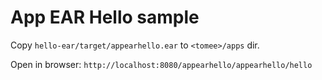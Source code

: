 # App EAR Hello sample

Copy `hello-ear/target/appearhello.ear` to `<tomee>/apps` dir.

Open in browser: `http://localhost:8080/appearhello/appearhello/hello`
